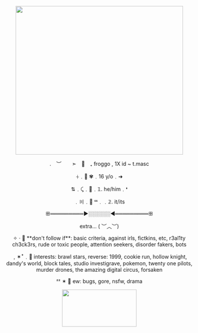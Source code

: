 <p align="center"> 
  <img width="450" height="400" src="https://i.pinimg.com/736x/70/7c/41/707c415464d8b26406a7c93f68ab12cd.jpg">
</p>

<p align="center"> 
. ︶  ➣ 🧪 ₊ froggo , 1X id ~ t.masc </p>

<p align="center">
⏆﹒🌿 ✾﹒16 y/o﹒➜ </p>

<p align="center">
⇅﹒⤹﹒🐊﹒𝟙. he/him﹒❛ </p>

<p align="center">
﹒〣﹒🎲 ❛❛﹒﹒𝟚. it/its</p>

<p align="center">
ꕥ═════════►░░░░░░◄═════════ꕥ </p>

<p align="center">
extra... (  ︶︿︶) </p>

<p align="center">
✧ · 🦠 **don't follow if**: basic criteria, against irls, fictkins, etc, r3al1ty ch3ck3rs, rude or toxic people, attention seekers, disorder fakers, bots </p>

<p align="center">
﹐✶ꜜ﹒💚 interests: brawl stars, reverse: 1999, cookie run, hollow knight, dandy's world, block tales, studio investigrave, pokemon, twenty one pilots, murder drones, the amazing digital circus, forsaken </p>

<p align="center">
ᶻᶻ ✶ 🦕 ew: bugs, gore, nsfw, drama </p>


<p align="center"> 
  <img width="200" height="100" src="https://64.media.tumblr.com/08343ef7663ff72768a8fe63e8a9ec0f/12bcdd913180c647-3e/s100x200/6a3223a03b2f7429ce5a40b8ebeba088854da588.gifv">
</p>
